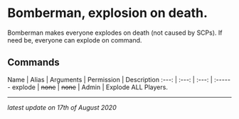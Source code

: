 # Bomberman, explosion on death.

Bomberman makes everyone explodes on death (not caused by SCPs). If need be, everyone can explode on command.

## Commands

Name | Alias | Arguments | Permission | Description
:---: | :---: | :---: | :------
explode | ~~none~~ | ~~none~~ | Admin | Explode ALL Players.

---

*latest update on 17th of August 2020*

